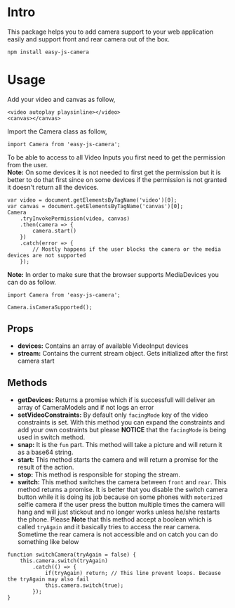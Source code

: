 # Intro
This package helps you to add camera support to your web application easily and support front and rear camera out of the box.

```
npm install easy-js-camera
```

# Usage
Add your video and canvas as follow,
```
<video autoplay playsinline></video>
<canvas></canvas>
```
Import the Camera class as follow,
```
import Camera from 'easy-js-camera';
```
To be able to access to all Video Inputs you first need to get the permission from the user. <br>
**Note:** On some devices it is not needed to first get the permission but it is better to do that first since on some devices if the permission is not granted it doesn't return all the devices.
```
var video = document.getElementsByTagName('video')[0];
var canvas = document.getElementsByTagName('canvas')[0];
Camera
    .tryInvokePermission(video, canvas)
    .then(camera => {
        camera.start()
    })
    .catch(error => {
        // Mostly happens if the user blocks the camera or the media devices are not supported
    });
```
**Note:** In order to make sure that the browser supports MediaDevices you can do as follow.
```
import Camera from 'easy-js-camera';

Camera.isCameraSupported();
```

## Props
* **devices:** Contains an array of available VideoInput devices
* **stream:** Contains the current stream object. Gets initialized after the first camera start

## Methods
* **getDevices:** Returns a promise which if is successfull will deliver an array of CameraModels and if not logs an error
* **setVideoConstraints:** By default only `facingMode` key of the video constraints is set. With this method you can expand the constraints and add your own costraints but please **NOTICE** that the `facingMode` is being used in switch method.
* **snap:** It is the `fun` part. This method will take a picture and will return it as a base64 string.
* **start:** This method starts the camera and will return a promise for the result of the action.
* **stop:** This method is responsible for stoping the stream.
* **switch:** This method switches the camera between `front` and `rear`. This method returns a promise. It is better that you disable the switch camera button while it is doing its job because on some phones with `motorized` selfie camera if the user press the button multiple times the camera will hang and will just stickout and no longer works unless he/she restarts the phone. Please **Note** that this method accept a boolean which is called `tryAgain` and it basically tries to access the rear camera. Sometime the rear camera is not accessible and on catch you can do something like below
```
function switchCamera(tryAgain = false) {
    this.camera.switch(tryAgain)
        .catch(() => {
            if(tryAgain) return; // This line prevent loops. Because the tryAgain may also fail
            this.camera.switch(true);
        });
}
```